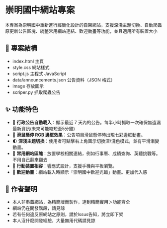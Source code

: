 # 崇明國中網站專案

本專案為崇明國中重新進行經簡化設計的自架網站，支援深淺主題切換、自動爬蟲原更新公告區塊、統整常用網站連結、歡迎動畫等功能，並且適用所有裝置大小

## 📁 專案結構

- index.html 主頁
- style.css 網站樣式
- script.js 主程式 JavaScript
- data/announcements.json 公告資料（JSON 格式）
- image 存放圖示
- scriper.py 抓取爬蟲公告

## ✨ 功能特色

- 🔁 **行政公告自動載入**：顯示最近 7 天內的公告。每半小時抓取一次確保無遺漏最新資訊(未來可能縮短至5分鐘)
- 🌈 **滑鼠懸停 RGB 邊框效果**：公告項目滑鼠懸停時出現七彩邊框動畫。
- 🌓 **深淺主題切換**：使用者可點擊右上角圖示切換深/淺色模式，並有平滑漸變動畫。
- 📅 **常用網站區塊**：放置學校相關連結，例如行事曆、成績查詢、英聽挑戰等。不用自己翻來翻去
- 📱 **行動裝置相容**：響應式設計，支援手機與平板瀏覽。
- 👋 **歡迎動畫**：網站載入時顯示「崇明國中歡迎光臨」動畫。更加代入感

## 🔧 作者聲明

- 本人非串蓋網站，為精簡版而製作，達到精簡實用＞功能齊全
- 網站仍在開發階段，請見諒
- 若有任何違反原網站之原則，請於lssus告知，將立即下架
- 本人沒什麼開發經驗，大量無用代碼請見諒
